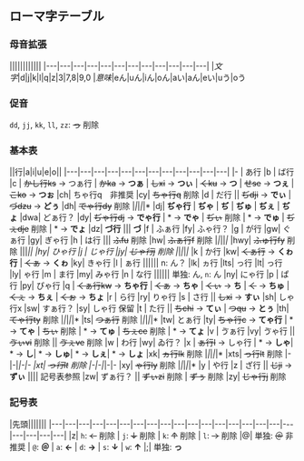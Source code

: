 ## ローマ字テーブル

### 母音拡張

||||||||||||
|---|---|---|---|---|---|---|---|---|---|---|---|
|*文字*|d|j|k|l|q|z|3|7,8|9,0
|*意味*|eん|uん|iん|oん|aい|aん|eい|uう|oう

### 促音

`dd`, `jj`, `kk`, `ll`, `zz`: ~~っ~~ 削除

### 基本表

||行|a|i|u|e|o||
|---|---|---|---|---|---|---|---|---|---|---|---|
|- | あ行
|b | ば行
|c | ~~かし行ks~~ → つぁ行 | ~~かka~~ → **つぁ** | ~~しxi~~ → **つぃ** | ~~くku~~ → **つ** | ~~せse~~ → **つぇ** | ~~こko~~ → **つぉ**
|ch| ちゃ行q　非推奨
|cy| ~~ちゃ行q~~ 削除
|d | だ行 || ~~ぢdji~~ → **でぃ** | ~~づdzu~~ → **どぅ**
|dh| ~~でゃ行dy~~ 削除 |*|*|*|*|*
|dj| **ぢゃ行** | **ぢゃ** | **ぢ** | **ぢゅ** | **ぢぇ** | **ぢょ**
|dwa| どぁ行？
|dy| ~~ぢゃ行dj~~ → **でゃ行** | * → **でゃ** | ~~ぢぃ~~ 削除 | * → **でゅ** | ~~ぢぇdje~~ 削除 | * → **でょ**
|dz| **づ行** ||| **づ**
|f | ふぁ行
|fy| ふゃ行？
|g | が行
|gw| ぐぁ行
|gy| ぎゃ行
|h | は行 ||| ~~ふfu~~ 削除
|hw| ~~ふぁ行f~~ 削除 |*|*||*|*
|hwy| ~~ふゅ行fy~~ 削除 |||*||
|hy| ひゃ行
|j | じゃ行
|jy| ~~じゃ行j~~ 削除 |*|*|*|*|*
|k | か行
|kw| ~~くぁ行~~ → **くゎ行** | ~~くぁ~~ → **くゎ**
|ky| きゃ行
|l | ぁ行 |||||| n: ん？
|lk| ヵ行
|lts| っ行
|lt| っ行
|ly| ゃ行
|m | ま行
|my| みゃ行
|n | な行 |||||| 単独: ん, `n`: ん
|ny| にゃ行
|p | ぱ行
|py| ぴゃ行
|q | ~~くぁ行kw~~ → **ちゃ行** | ~~くぁ~~ → **ちゃ** | ~~くぃ~~ → **ち** | ~~く~~ → **ちゅ** | ~~くぇ~~ → **ちぇ** | ~~くぉ~~ → **ちょ**
|r | ら行
|ry| りゃ行
|s | さ行 || ~~しxi~~ → **すぃ**
|sh| しゃ行x
|sw| すぁ行？
|sy| しゃ行 保留
|t | た行 || ~~ちchi~~ → **てぃ** | ~~つqu~~ → **とぅ**
|th| ~~てゃ行ty~~ 削除 |*|*|*|*|*
|ts| ~~つぁ行~~ 削除 |*|*|*|*|*
|tw| とぁ行
|ty| ~~ちゃ行c~~ → **てゃ行** | * → **てゃ** | ~~ちぃ~~ 削除 | * → **てゅ** | ~~ちぇce~~ 削除 | * → **てょ**
|v | ゔぁ行
|vy| ゔゃ行 || ~~ゔぃvi~~ 削除 || ~~ゔぇve~~ 削除
|w | わ行
|wy| ゐ行？
|x | ~~ぁ行l~~ → しゃ行 | * → **しゃ**| * → **し**| * → **しゅ**| * → **しぇ**| * → **しょ**
|xk| ~~ヵ行lk~~ 削除 |*|*|*|*|*
|xts| ~~っ行lt~~ 削除 |-|-|*|-|-
|xt| ~~っ行lt~~ 削除 |-|-|*|-|-
|xy| ~~ゃ行ly~~ 削除 |*|*|*|*|*
|y | や行
|z | ざ行 || ~~じji~~ → **ずぃ** |||| 記号表参照
|zw| ずぁ行？ || ~~ずぃzi~~ 削除 | ~~ずぅ~~ 削除
|zy| ~~じゃ行j~~ 削除

### 記号表

|先頭|||||||
|---|---|---|---|---|---|---|---|---|---|---|---|---|---|---|---|---|---|---|---|---|---|
|z| `h`: ~~←~~ 削除 | `j`: ~~↓~~ 削除 | `k`: ~~↑~~ 削除 | `l`: ~~→~~ 削除
|@| 単独: ~~＠~~ 非推奨 | `@`: **＠** | `a`: **←** | `d`: **→** | `s`: **↓** | `w`: **↑**
|;| 単独: **っ**
